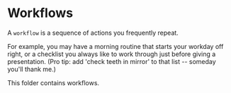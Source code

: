 # Workflows

A `workflow` is a sequence of actions you frequently repeat.

For example, you may have a morning routine that starts your workday off right, or a checklist you always like to work through just before giving a presentation. (Pro tip: add 'check teeth in mirror' to that list -- someday you'll thank me.)

This folder contains workflows.